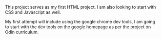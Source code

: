 This project serves as my first HTML project. I am also looking to start with CSS and Javascript as well.

My first attempt will include using the google chrome dev tools, I am going to start with the dev tools on the google homepage as per the project on Odin curriculum.